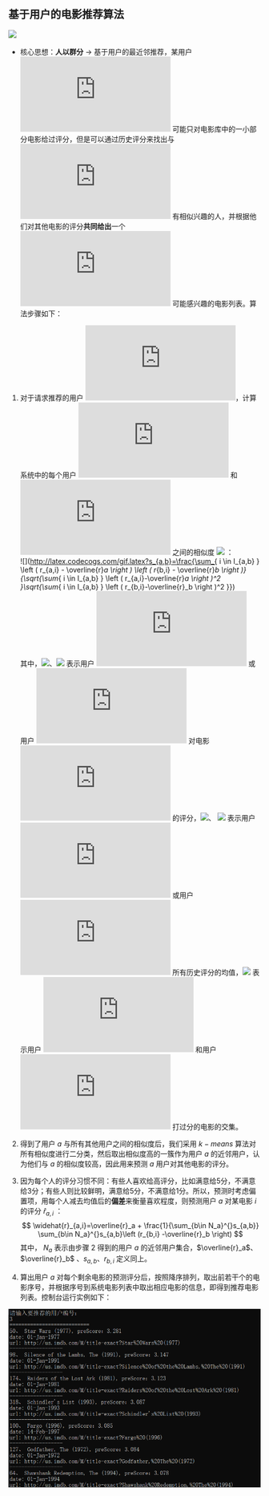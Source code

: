 ## 基于用户的电影推荐算法
![](http://latex.codecogs.com/gif.latex?\\sigma=\sqrt{\frac{1}{n}{\sum_{k=1}^n(x_i-\bar{x})^2}})
* 核心思想：**人以群分** -> 基于用户的最近邻推荐，某用户 ![](http://latex.codecogs.com/gif.latex?a) 可能只对电影库中的一小部分电影给过评分，但是可以通过历史评分来找出与 ![](http://latex.codecogs.com/gif.latex?a) 有相似兴趣的人，并根据他们对其他电影的评分**共同给出**一个 ![](http://latex.codecogs.com/gif.latex?a) 可能感兴趣的电影列表。算法步骤如下：

1. 对于请求推荐的用户 ![](http://latex.codecogs.com/gif.latex?a)，计算系统中的每个用户 ![](http://latex.codecogs.com/gif.latex?b) 和 ![](http://latex.codecogs.com/gif.latex?a) 之间的相似度 ![](http://latex.codecogs.com/gif.latex?s_{a,b}) ：
   <br/>
   ![](http://latex.codecogs.com/gif.latex?s_{a,b}=\frac{\sum_{ i \in I_{a,b} } \left ( r_{a,i} - \overline{r}_a \right ) \left ( r_{b,i} - \overline{r}_b \right )}{\sqrt{\sum_{ i \in I_{a,b} } \left ( r_{a,i}-\overline{r}_a \right )^2 }\sqrt{\sum_{ i \in I_{a,b} } \left ( r_{b,i}-\overline{r}_b \right )^2 }})
   <br/>
   其中，![](http://latex.codecogs.com/gif.latex?r_{a,i})、![](http://latex.codecogs.com/gif.latex?r_{b,i}) 表示用户 ![](http://latex.codecogs.com/gif.latex?a) 或用户 ![](http://latex.codecogs.com/gif.latex?b) 对电影 ![](http://latex.codecogs.com/gif.latex?i) 的评分，![](http://latex.codecogs.com/gif.latex?\\overline{r}_a)、 ![](http://latex.codecogs.com/gif.latex?\\overline{r}_b) 表示用户 ![](http://latex.codecogs.com/gif.latex?a) 或用户 ![](http://latex.codecogs.com/gif.latex?b) 所有历史评分的均值，![](http://latex.codecogs.com/gif.latex?I_{a,b}) 表示用户 ![](http://latex.codecogs.com/gif.latex?a) 和用户 ![](http://latex.codecogs.com/gif.latex?b) 打过分的电影的交集。

   

2. 得到了用户 $a$ 与所有其他用户之间的相似度后，我们采用 $k-means$ 算法对所有相似度进行二分类，然后取出相似度高的一簇作为用户 $a$ 的近邻用户，认为他们与 $a$ 的相似度较高，因此用来预测 $a$ 用户对其他电影的评分。

   

3. 因为每个人的评分习惯不同：有些人喜欢给高评分，比如满意给5分，不满意给3分；有些人则比较鲜明，满意给5分，不满意给1分。所以，预测时考虑偏置项，用每个人减去均值后的**偏差**来衡量喜欢程度，则预测用户 $a$ 对某电影 $i$ 的评分 $\widehat{r}_{a,i}$ ：
   $$
   \widehat{r}_{a,i}=\overline{r}_a + \frac{1}{\sum_{b\in N_a}^{}s_{a,b}} \sum_{b\in N_a}^{}s_{a,b}\left (r_{b,i} -\overline{r}_b \right)
   $$
   其中， $N_a$ 表示由步骤 2 得到的用户 $a$ 的近邻用户集合，$\overline{r}_a$、 $\overline{r}_b$ 、$s_{a,b}$、$r_{b,i}$ 定义同上。



4. 算出用户 $a$ 对每个剩余电影的预测评分后，按照降序排列，取出前若干个的电影序号，并根据序号到系统电影列表中取出相应电影的信息，即得到推荐电影列表。控制台运行实例如下：

<div align=center>
<img src=".\recommend_example.png" width="700"/>
<div>
